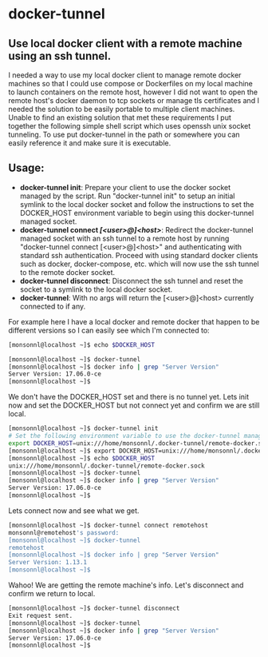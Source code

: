 # docker-tunnel
## Use local docker client with a remote machine using an ssh tunnel.

I needed a way to use my local docker client to manage remote docker machines so that I could use compose or Dockerfiles on my local machine to launch containers on the remote host, however I did not want to open the remote host's docker daemon to tcp sockets or manage tls certificates and I needed the solution to be easily portable to multiple client machines.  Unable to find an existing solution that met these requirements I put together the following simple shell script which uses openssh unix socket tunneling. To use put docker-tunnel in the path or somewhere you can easily reference it and make sure it is executable.

## Usage:

- **docker-tunnel init**: Prepare your client to use the docker socket managed by the script.  Run "docker-tunnel init" to setup an initial symlink to the local docker socket and follow the instructions to set the DOCKER_HOST environment variable to begin using this docker-tunnel managed socket.
- **docker-tunnel connect _\[\<user\>@\]\<host\>_**: Redirect the docker-tunnel managed socket with an ssh tunnel to a remote host by running "docker-tunnel connect \[\<user\>@\]\<host\>" and authenticating with standard ssh authentication.  Proceed with using standard docker clients such as docker, docker-compose, etc. which will now use the ssh tunnel to the remote docker socket.
- **docker-tunnel disconnect**: Disconnect the ssh tunnel and reset the socket to a symlink to the local docker socket.
- **docker-tunnel**: With no args will return the \[\<user\>@\]\<host\> currently connected to if any.

For example here I have a local docker and remote docker that happen to be different versions so I can easily see which I'm connected to:

```bash
[monsonnl@localhost ~]$ echo $DOCKER_HOST

[monsonnl@localhost ~]$ docker-tunnel
[monsonnl@localhost ~]$ docker info | grep "Server Version"
Server Version: 17.06.0-ce
[monsonnl@localhost ~]$
```

We don't have the DOCKER_HOST set and there is no tunnel yet.  Lets init now and set the DOCKER_HOST but not connect yet and confirm we are still local.

```bash
[monsonnl@localhost ~]$ docker-tunnel init
# Set the following environment variable to use the docker-tunnel managed docker socket
export DOCKER_HOST=unix:///home/monsonnl/.docker-tunnel/remote-docker.sock
[monsonnl@localhost ~]$ export DOCKER_HOST=unix:///home/monsonnl/.docker-tunnel/remote-docker.sock
[monsonnl@localhost ~]$ echo $DOCKER_HOST
unix:///home/monsonnl/.docker-tunnel/remote-docker.sock
[monsonnl@localhost ~]$ docker-tunnel
[monsonnl@localhost ~]$ docker info | grep "Server Version"
Server Version: 17.06.0-ce
[monsonnl@localhost ~]$
```

Lets connect now and see what we get.

```bash
[monsonnl@localhost ~]$ docker-tunnel connect remotehost
monsonnl@remotehost's password: 
[monsonnl@localhost ~]$ docker-tunnel
remotehost
[monsonnl@localhost ~]$ docker info | grep "Server Version"
Server Version: 1.13.1
[monsonnl@localhost ~]$
```

Wahoo! We are getting the remote machine's info.  Let's disconnect and confirm we return to local.

```bash
[monsonnl@localhost ~]$ docker-tunnel disconnect
Exit request sent.
[monsonnl@localhost ~]$ docker-tunnel
[monsonnl@localhost ~]$ docker info | grep "Server Version"
Server Version: 17.06.0-ce
[monsonnl@localhost ~]$
```
